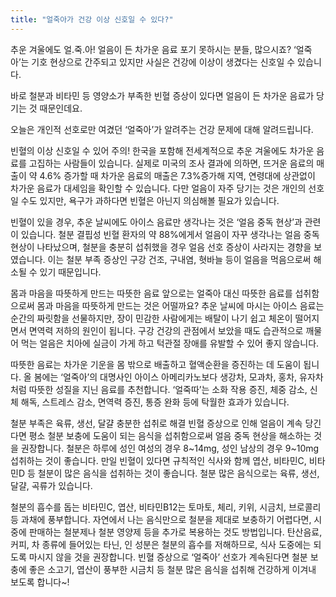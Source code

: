 ```yaml
---
title: "얼죽아가 건강 이상 신호일 수 있다?"
---
```

추운 겨울에도 얼.죽.아! 얼음이 든 차가운 음료 포기 못하시는 분들, 많으시죠?
‘얼죽아’는 기호 현상으로 간주되고 있지만 사실은 건강에 이상이 생겼다는 신호일 수 있습니다.
 
바로 철분과 비타민 등 영양소가 부족한 빈혈 증상이 있다면 얼음이 든 차가운 음료가 당기는 것 때문인데요.
 
오늘은 개인적 선호로만 여겼던 ‘얼죽아’가 알려주는 건강 문제에 대해 알려드립니다.

빈혈의 이상 신호일 수 있어 주의!
한국을 포함해 전세계적으로 추운 겨울에도 차가운 음료를 고집하는 사람들이 있습니다. 실제로 미국의 조사 결과에 의하면, 뜨거운 음료의 매출이 약 4.6% 증가할 때 차가운 음료의 매출은 7.3%증가해 지역, 연령대에 상관없이 차가운 음료가 대세임을 확인할 수 있습니다. 다만 얼음이 자주 당기는 것은 개인의 선호일 수도 있지만, 욕구가 과하다면 빈혈은 아닌지 의심해볼 필요가 있습니다.

빈혈이 있을 경우, 추운 날씨에도 아이스 음료만 생각나는 것은 ‘얼음 중독 현상’과 관련이 있습니다. 철분 결핍성 빈혈 환자의 약 88%에게서 얼음이 자꾸 생각나는 얼음 중독 현상이 나타났으며, 철분을 충분히 섭취했을 경우 얼음 선호 증상이 사라지는 경향을 보였습니다. 이는 철분 부족 증상인 구강 건조, 구내염, 혓바늘 등이 얼음을 먹음으로써 해소될 수 있기 때문입니다.

몸과 마음을 따뜻하게 만드는 따뜻한 음료
앞으로는 얼죽아 대신 따뜻한 음료를 섭취함으로써 몸과 마음을 따뜻하게 만드는 것은 어떨까요? 추운 날씨에 마시는 아이스 음료는 순간의 짜릿함을 선물하지만, 장이 민감한 사람에게는 배탈이 나기 쉽고 체온이 떨어지면서 면역력 저하의 원인이 됩니다. 구강 건강의 관점에서 보았을 때도 습관적으로 깨물어 먹는 얼음은 치아에 실금이 가게 하고 턱관절 장애를 유발할 수 있어 좋지 않습니다.

따뜻한 음료는 차가운 기운을 몸 밖으로 배출하고 혈액순환을 증진하는 데 도움이 됩니다. 올 봄에는 ‘얼죽아’의 대명사인 아이스 아메리카노보다 생강차, 모과차, 홍차, 유자차처럼 따뜻한 성질을 지닌 음료를 추천합니다. ‘얼죽따’는 소화 작용 증진, 체중 감소, 신체 해독, 스트레스 감소, 면역력 증진, 통증 완화 등에 탁월한 효과가 있습니다.

철분 부족은 육류, 생선, 달걀 충분한 섭취로 해결
빈혈 증상으로 인해 얼음이 계속 당긴다면 평소 철분 보충에 도움이 되는 음식을 섭취함으로써 얼음 중독 현상을 해소하는 것을 권장합니다. 철분은 하루에 성인 여성의 경우 8~14mg, 성인 남상의 경우 9~10mg 섭취하는 것이 좋습니다. 만일 빈혈이 있다면 규칙적인 식사와 함께 엽산, 비타민C, 비타민D 등 철분이 많은 음식을 섭취하는 것이 좋습니다. 철분 많은 음식으로는 육류, 생선, 달걀, 곡류가 있습니다.

철분의 흡수를 돕는 비타민C, 엽산, 비타민B12는 토마토, 체리, 키위, 시금치, 브로콜리 등 과채에 풍부합니다. 자연에서 나는 음식만으로 철분을 제대로 보충하기 어렵다면, 시중에 판매하는 철분제나 철분 영양제 등을 추가로 복용하는 것도 방법입니다. 탄산음료, 커피, 차 종류에 들어있는 타닌, 인 성분은 철분의 흡수를 저해하므로, 식사 도중에는 되도록 마시지 않을 것을 권장합니다.
빈혈 증상으로 ‘얼죽아’ 선호가 계속된다면 철분 보충에 좋은 소고기, 엽산이 풍부한 시금치 등 철분 많은 음식을 섭취해 건강하게 이겨내 보도록 합니다~!